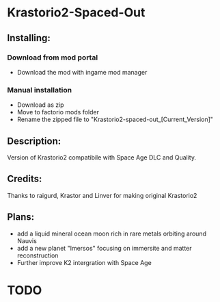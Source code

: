 # Krastorio2-Spaced-Out

## Installing:
### Download from mod portal
- Download the mod with ingame mod manager
### Manual installation
- Download as zip
- Move to factorio mods folder
- Rename the zipped file to "Krastorio2-spaced-out_[Current_Version]"

## Description:
Version of Krastorio2 compatibile with Space Age DLC and Quality.
## Credits:
Thanks to raigurd, Krastor and Linver for making original Krastorio2

## Plans:
- add a liquid mineral ocean moon rich in rare metals orbiting around Nauvis
- add a new planet "Imersos" focusing on immersite and matter reconstruction
- Further improve K2 intergration with Space Age
  
# TODO
